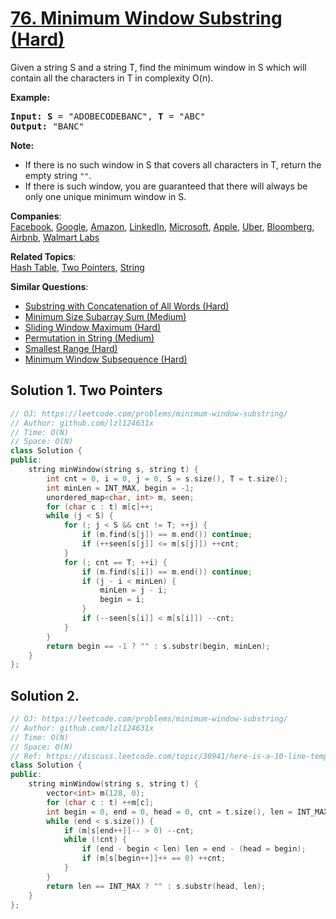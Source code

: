 # [76. Minimum Window Substring (Hard)](https://leetcode.com/problems/minimum-window-substring/)

<p>Given a string S and a string T, find the minimum window in S which will contain all the characters in T in complexity O(n).</p>

<p><strong>Example:</strong></p>

<pre><strong>Input: S</strong> = "ADOBECODEBANC", <strong>T</strong> = "ABC"
<strong>Output:</strong> "BANC"
</pre>

<p><strong>Note:</strong></p>

<ul>
	<li>If there is no such window in S that covers all characters in T, return the empty string <code>""</code>.</li>
	<li>If there is such window, you are guaranteed that there will always be only one unique minimum window in S.</li>
</ul>


**Companies**:  
[Facebook](https://leetcode.com/company/facebook), [Google](https://leetcode.com/company/google), [Amazon](https://leetcode.com/company/amazon), [LinkedIn](https://leetcode.com/company/linkedin), [Microsoft](https://leetcode.com/company/microsoft), [Apple](https://leetcode.com/company/apple), [Uber](https://leetcode.com/company/uber), [Bloomberg](https://leetcode.com/company/bloomberg), [Airbnb](https://leetcode.com/company/airbnb), [Walmart Labs](https://leetcode.com/company/walmart-labs)

**Related Topics**:  
[Hash Table](https://leetcode.com/tag/hash-table/), [Two Pointers](https://leetcode.com/tag/two-pointers/), [String](https://leetcode.com/tag/string/)

**Similar Questions**:
* [Substring with Concatenation of All Words (Hard)](https://leetcode.com/problems/substring-with-concatenation-of-all-words/)
* [Minimum Size Subarray Sum (Medium)](https://leetcode.com/problems/minimum-size-subarray-sum/)
* [Sliding Window Maximum (Hard)](https://leetcode.com/problems/sliding-window-maximum/)
* [Permutation in String (Medium)](https://leetcode.com/problems/permutation-in-string/)
* [Smallest Range (Hard)](https://leetcode.com/problems/smallest-range/)
* [Minimum Window Subsequence (Hard)](https://leetcode.com/problems/minimum-window-subsequence/)

## Solution 1. Two Pointers

```cpp
// OJ: https://leetcode.com/problems/minimum-window-substring/
// Author: github.com/lzl124631x
// Time: O(N)
// Space: O(N)
class Solution {
public:
    string minWindow(string s, string t) {
        int cnt = 0, i = 0, j = 0, S = s.size(), T = t.size();
        int minLen = INT_MAX, begin = -1;
        unordered_map<char, int> m, seen;
        for (char c : t) m[c]++;
        while (j < S) {
            for (; j < S && cnt != T; ++j) {
                if (m.find(s[j]) == m.end()) continue;
                if (++seen[s[j]] <= m[s[j]]) ++cnt;
            }
            for (; cnt == T; ++i) {
                if (m.find(s[i]) == m.end()) continue;
                if (j - i < minLen) {
                    minLen = j - i;
                    begin = i;
                }
                if (--seen[s[i]] < m[s[i]]) --cnt;
            }
        }
        return begin == -1 ? "" : s.substr(begin, minLen);
    }
};
```

## Solution 2.

```cpp
// OJ: https://leetcode.com/problems/minimum-window-substring/
// Author: github.com/lzl124631x
// Time: O(N)
// Space: O(N)
// Ref: https://discuss.leetcode.com/topic/30941/here-is-a-10-line-template-that-can-solve-most-substring-problems
class Solution {
public:
    string minWindow(string s, string t) {
        vector<int> m(128, 0);
        for (char c : t) ++m[c];
        int begin = 0, end = 0, head = 0, cnt = t.size(), len = INT_MAX;
        while (end < s.size()) {
            if (m[s[end++]]-- > 0) --cnt;
            while (!cnt) {
                if (end - begin < len) len = end - (head = begin);
                if (m[s[begin++]]++ == 0) ++cnt;
            }
        }
        return len == INT_MAX ? "" : s.substr(head, len);
    }
};
```